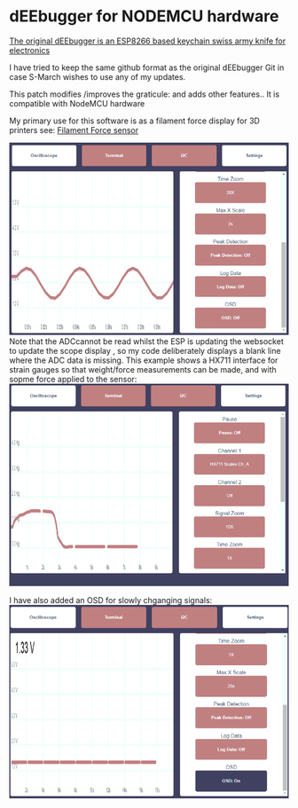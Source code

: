# dEEbugger for NODEMCU hardware
[The original dEEbugger is an ESP8266 based keychain swiss army knife for electronics](https://gfycat.com/OrneryPlushAbalone)

I have tried to keep the same github format as the original dEEbugger Git in case S-March wishes to use any of my updates.

This patch modifies /improves the graticule: and adds other features..
It is compatible with NodeMCU hardware 

My primary use for this software is as a filament force display for 3D printers see: [Filament Force sensor](https://www.thingiverse.com/thing:2429390)

![Alt text](/Pictures/30Hz%20sine%20wave.png "Revised Graticule")
Note that the ADCcannot be read whilst the ESP is updating the websocket to update the scope display , so my code deliberately displays a blank line where the ADC data is missing. 
This example shows a HX711 interface for strain gauges so that weight/force measurements can be made, and with sopme force applied to the sensor:
![Alt text](/Pictures/HX711%20channel%20showing%20signal%20gaps.png)

I have also added an OSD for slowly chganging signals:
![Alt text](/Pictures/OSD.png)






